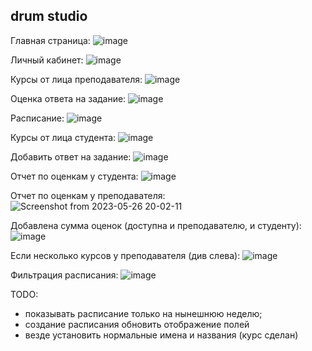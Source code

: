 ## drum studio

Главная страница:
![image](https://github.com/AnnaBel05/vkr-drums/assets/79002614/97a10008-f1cf-4ca6-b5be-43cf3e79b884)

Личный кабинет:
![image](https://github.com/AnnaBel05/vkr-drums/assets/79002614/905a94eb-5ce8-41af-9103-a2cd9061d054)

Курсы от лица преподавателя:
![image](https://github.com/AnnaBel05/vkr-drums/assets/79002614/93dbc919-c7b6-475a-8934-084ea7db4727)

Оценка ответа на задание:
![image](https://github.com/AnnaBel05/vkr-drums/assets/79002614/18915ae9-b60b-4468-860d-07acf519ab8a)

Расписание:
![image](https://github.com/AnnaBel05/vkr-drums/assets/79002614/78f19412-5781-491d-b119-a23748f27c50)

Курсы от лица студента:
![image](https://github.com/AnnaBel05/vkr-drums/assets/79002614/8c085f4a-9371-4608-9648-ad494f4af588)

Добавить ответ на задание:
![image](https://github.com/AnnaBel05/vkr-drums/assets/79002614/d37da6c5-f38e-418a-9ed7-8c93452801aa)

Отчет по оценкам у студента:
![image](https://github.com/AnnaBel05/vkr-drums/assets/79002614/1b68e351-abdf-4fa6-9d97-ffb459e75aa9)

Отчет по оценкам у преподавателя:
![Screenshot from 2023-05-26 20-02-11](https://github.com/AnnaBel05/vkr-drums/assets/79002614/b2d43512-06fb-4265-b9ca-5168152f46af)

Добавлена сумма оценок (доступна и преподавателю, и студенту):
![image](https://github.com/AnnaBel05/vkr-drums/assets/79002614/d7b02aa4-08a1-4bc7-be27-db7428e4a513)

Если несколько курсов у преподавателя (див слева):
![image](https://github.com/AnnaBel05/vkr-drums/assets/79002614/253fe047-6f24-43a0-8c89-50feefe08bda)

Фильтрация расписания:
![image](https://github.com/AnnaBel05/vkr-drums/assets/79002614/844757ce-e2d0-48bb-b34b-6b8fec993954)


TODO: 
- показывать расписание только на нынешнюю неделю;
- создание расписания обновить отображение полей
- везде установить нормальные имена и названия (курс сделан)




